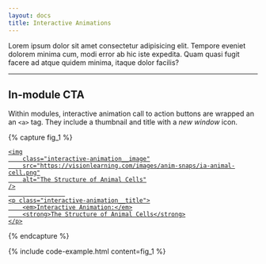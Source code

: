 ```yaml
---
layout: docs
title: Interactive Animations
---
```

				
Lorem ipsum dolor sit amet consectetur adipisicing elit. Tempore eveniet dolorem minima cum, modi error ab hic iste expedita. Quam quasi fugit facere ad atque quidem minima, itaque dolor facilis?

<hr class="margin-y-4" />

## In-module CTA

Within modules, interactive animation call to action buttons are wrapped an an `<a>` tag. They include a thumbnail and title with a *new window* icon.

{% capture fig_1 %}

<a class="interactive-animation" href="https://www.visionlearning.com/library/animations/Cell_Biology/Cell_Animal.html" target="_blank">
                            
	<img
		class="interactive-animation__image"
		src="https://visionlearning.com/images/anim-snaps/ia-animal-cell.png"
		alt="The Structure of Animal Cells"
	/>
					
	<p class="interactive-animation__title">
		<em>Interactive Animation:</em>
		<strong>The Structure of Animal Cells</strong>
	</p>

</a>

{% endcapture %}

{% include code-example.html content=fig_1 %}